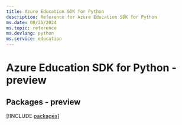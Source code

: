```yaml
---
title: Azure Education SDK for Python
description: Reference for Azure Education SDK for Python
ms.date: 08/26/2024
ms.topic: reference
ms.devlang: python
ms.service: education
---
```

# Azure Education SDK for Python - preview
## Packages - preview
[!INCLUDE [packages](education-index.md)]